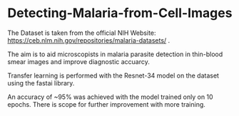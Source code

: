 # Detecting-Malaria-from-Cell-Images

The Dataset is taken from the official NIH Website: https://ceb.nlm.nih.gov/repositories/malaria-datasets/ .

The aim is to aid microscopists in malaria parasite detection in thin-blood smear images and improve diagnostic accuarcy.

Transfer learning is performed with the Resnet-34 model on the dataset using the fastai library.

An accuracy of ~95% was achieved with the model trained only on 10 epochs. 
There is scope for further improvement with more training. 

